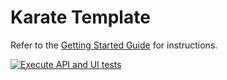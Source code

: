 # Karate Template

Refer to the [Getting Started Guide](https://github.com/karatelabs/karate/wiki/Get-Started:-Maven-and-Gradle#github-template) for instructions.

[![Execute API and UI tests](https://github.com/ARS-Consulting/karate-template/actions/workflows/KarateTests.yml/badge.svg?branch=main)](https://github.com/ARS-Consulting/karate-template/actions/workflows/KarateTests.yml)
